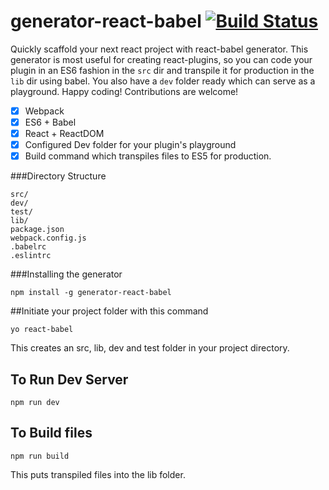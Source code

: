 # generator-react-babel [![Build Status](https://travis-ci.org/bhargav175/generator-react-babel.svg?branch=master)](https://travis-ci.org/bhargav175/generator-react-babel) 
Quickly scaffold your next react project with react-babel generator. This generator is most useful for creating react-plugins, so you can code your plugin in an ES6 fashion in the `src` dir and transpile it for production in the `lib` dir using babel. You also have a `dev` folder ready which can serve as a playground. Happy coding! Contributions are welcome! 

 - [x] Webpack
 - [x] ES6 + Babel
 - [x] React + ReactDOM
 - [x] Configured Dev folder for your plugin's playground
 - [x] Build command which transpiles files to ES5 for production.

###Directory Structure

    src/
    dev/
    test/
    lib/
    package.json
    webpack.config.js
    .babelrc
    .eslintrc

###Installing the generator

    npm install -g generator-react-babel

##Initiate your project folder with this command

    yo react-babel
    
This creates an src, lib, dev and test folder in your project directory.

## To Run Dev Server

    npm run dev
    
## To Build files

    npm run build

This puts transpiled files into the lib folder.
